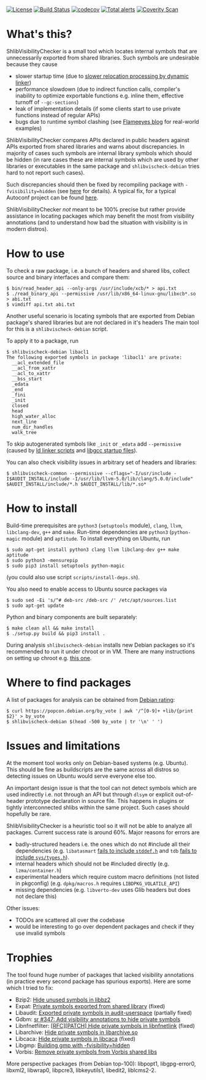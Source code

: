 [![License](http://img.shields.io/:license-MIT-blue.svg)](https://github.com/yugr/ShlibVisibilityChecker/blob/master/LICENSE.txt)
[![Build Status](https://github.com/yugr/ShlibVisibilityChecker/actions/workflows/ci.yml/badge.svg)](https://github.com/yugr/ShlibVisibilityChecker/actions)
[![codecov](https://codecov.io/gh/yugr/ShlibVisibilityChecker/branch/master/graph/badge.svg)](https://codecov.io/gh/yugr/ShlibVisibilityChecker)
[![Total alerts](https://img.shields.io/lgtm/alerts/g/yugr/ShlibVisibilityChecker.svg?logo=lgtm&logoWidth=18)](https://lgtm.com/projects/g/yugr/ShlibVisibilityChecker/alerts/)
[![Coverity Scan](https://scan.coverity.com/projects/yugr-ShlibVisibilityChecker/badge.svg)](https://scan.coverity.com/projects/yugr-ShlibVisibilityChecker)

# What's this?

ShlibVisibilityChecker is a small tool which locates internal symbols
that are unnecessarily exported from shared libraries.
Such symbols are undesirable because they cause
* slower startup time (due to [slower relocation processing by dynamic linker](https://lwn.net/Articles/341309/))
* performance slowdown (due to indirect function calls, compiler's inability
  to optimize exportable functions e.g. inline them, effective turnoff of `--gc-sections`)
* leak of implementation details
  (if some clients start to use private functions instead of regular APIs)
* bugs due to runtime symbol clashing (see [Flameeyes blog](https://flameeyes.blog/2008/02/09/flex-and-linking-conflicts-or-a-possible-reason-why-php-and-recode-are-so-crashy/) for real-world examples)

ShlibVisibilityChecker compares APIs declared in public headers
against APIs exported from shared libraries and warns about discrepancies.
In majority of cases such symbols are internal library symbols which should be hidden
(in rare cases these are internal symbols which are used by other libraries or executables
in the same package and `shlibvischeck-debian` tries hard to not report such cases).

Such discrepancies should then be fixed by recompiling package
with `-fvisibility=hidden` (see [here](https://gcc.gnu.org/wiki/Visibility) for details).
A typical fix, for a typical Autoconf project can be found
[here](https://github.com/cacalabs/libcaca/issues/33#issuecomment-387656546).

ShlibVisibilityChecker _not_ meant to be 100% precise but rather provide assistance in locating packages
which may benefit the most from visibility annotations (and to understand how bad the situation
with visibility is in modern distros).

# How to use

To check a raw package, i.e. a bunch of headers and shared libs,
collect source and binary interfaces and compare them:
```
$ bin/read_header_api --only-args /usr/include/xcb/* > api.txt
$ ./read_binary_api --permissive /usr/lib/x86_64-linux-gnu/libxcb*.so > abi.txt
$ vimdiff api.txt abi.txt
```

Another useful scenario is locating symbols that are exported from
Debian package's shared libraries but are not declared in it's headers
The main tool for this is a `shlibvischeck-debian` script.

To apply it to a package, run
```
$ shlibvischeck-debian libacl1
The following exported symbols in package 'libacl1' are private:
  __acl_extended_file
  __acl_from_xattr
  __acl_to_xattr
  __bss_start
  _edata
  _end
  _fini
  _init
  closed
  head
  high_water_alloc
  next_line
  num_dir_handles
  walk_tree
```
To skip autogenerated symbols like `_init` or `_edata` add `--permissive` (caused by [ld linker scripts](https://sourceware.org/ml/binutils/2018-04/msg00326.html) and [libgcc startup files](https://gcc.gnu.org/ml/gcc-help/2018-04/msg00097.html)).

You can also check visibility issues in arbitrary set of headers and libraries:
```
$ shlibvischeck-common --permissive --cflags="-I/usr/include -I$AUDIT_INSTALL/include -I/usr/lib/llvm-5.0/lib/clang/5.0.0/include" $AUDIT_INSTALL/include/*.h $AUDIT_INSTALL/lib/*.so*
```

# How to install

Build-time prerequisites are `python3` (`setuptools` module), `clang`,
`llvm`, `libclang-dev`, `g++` and `make`.
Run-time dependencies are `python3` (`python-magic` module) and `aptitude`.
To install everything on Ubuntu, run
```
$ sudo apt-get install python3 clang llvm libclang-dev g++ make aptitude
$ sudo python3 -mensurepip
$ sudo pip3 install setuptools python-magic
```
(you could also use script `scripts/install-deps.sh`).

You also need to enable access to Ubuntu source packages via
```
$ sudo sed -Ei 's/^# deb-src /deb-src /' /etc/apt/sources.list
$ sudo apt-get update
```

Python and binary components are built separately:
```
$ make clean all && make install
$ ./setup.py build && pip3 install .
```

During analysis `shlibvischeck-debian` installs new Debian packages so it's recommended to run it under chroot or in VM.
There are many instructions on setting up chroot e.g. [this one](https://github.com/yugr/debian_pkg_test).

# Where to find packages

A list of packages for analysis can be obtained from [Debian rating](https://popcon.debian.org/by_vote):
```
$ curl https://popcon.debian.org/by_vote | awk '/^[0-9]+ +lib/{print $2}' > by_vote
$ shlibvischeck-debian $(head -500 by_vote | tr '\n' ' ')
```

# Issues and limitations

At the moment tool works only on Debian-based systems (e.g. Ubuntu).
This should be fine as buildscripts are the same across all distros
so detecting issues on Ubuntu would serve everyone else too.

An important design issue is that the tool can not detect symbols which are used indirectly
i.e. not through an API but through `dlsym` or explicit out-of-header prototype declaration
in source file. This happens in plugins or tightly interconnected shlibs within the same project.
Such cases should hopefully be rare.

ShlibVisibilityChecker is a heuristic tool so it will not be able to analyze all packages.
Current success rate is around 60%.
Major reasons for errors are
* badly-structured headers i.e. the ones which do not \#include all their dependencies 
  (e.g. `libatasmart` [fails to include `stddef.h`](https://github.com/Rupan/libatasmart/issues/1)
  and `tdb` [fails to include `sys/types.h`](https://bugzilla.samba.org/show_bug.cgi?id=13398)).
* internal headers which should not be \#included directly (e.g. `lzma/container.h`)
* experimental headers which require custom macro definitions (not listed in
  pkgconfig) (e.g. `dpkg/macros.h` requires `LIBDPKG_VOLATILE_API`)
* missing dependencies (e.g. `libverto-dev` uses Glib headers but does not declare this)

Other issues:
* TODOs are scattered all over the codebase
* would be interesting to go over dependent packages and check if they use invalid symbols

# Trophies

The tool found huge number of packages that lacked visibility annotations (in practice every second package
has spurious exports). Here are some which I tried to fix:

* Bzip2: [Hide unused symbols in libbz2](https://bugs.debian.org/cgi-bin/bugreport.cgi?bug=896750)
* Expat: [Private symbols exported from shared library](https://github.com/libexpat/libexpat/issues/195) (fixed)
* Libaudit: [Exported private symbols in audit-userspace](https://www.redhat.com/archives/linux-audit/2018-April/msg00119.html) (partially fixed)
* Gdbm: [sr #347: Add visibility annotations to hide private symbols](https://puszcza.gnu.org.ua/support/index.php?347)
* Libnfnetfilter: [\[RFC\]\[PATCH\] Hide private symbols in libnfnetlink](https://marc.info/?l=netfilter-devel&m=152481166515881) (fixed)
* Libarchive: [Hide private symbols in libarchive.so](https://github.com/libarchive/libarchive/issues/1017)
* Libcaca: [Hide private symbols in libcaca](https://github.com/cacalabs/libcaca/issues/33) (fixed)
* Libgmp: [Building gmp with -fvisibility=hidden](https://gmplib.org/list-archives/gmp-discuss/2018-April/006229.html)
* Vorbis: [Remove private symbols from Vorbis shared libs](https://github.com/xiph/vorbis/issues/43)

More perspective packages (from Debian top-100): libpopt1, libgpg-error0, libxml2, libwrap0, libpcre3, libkeyutils1, libedit2, liblcms2-2.
